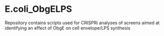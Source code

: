 # E.coli_ObgELPS
Repository contains scripts used for CRISPRi analyses of screens aimed at identifying an effect of ObgE on cell envelope/LPS synthesis
